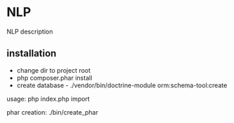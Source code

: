 NLP
===========================

NLP description

installation
------------
- change dir to project root
- php composer.phar install
- create database - ./vendor/bin/doctrine-module orm:schema-tool:create

usage:
    php index.php import

phar creation:
    ./bin/create_phar